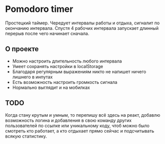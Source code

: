# Pomodoro timer

Простецкий таймер. Чередует интервалы работы и отдыха, сигналит по окончанию интервала. Спустя 4 рабочих интервала запускает длинный перерыв после чего начинает сначала.
## О проекте

 - Можно настроить длительность любого интервала
 - Умеет сохранять настройки в localStorage
 - Благодаря регулярным выражениям никто не напишет ничего лишнего в инпутах
 - Есть возможность настроить громкость сигнала
 - Нормально выглядит и на мобилках
## TODO
Когда стану крутым и умным, то перепишу всё здесь на реакт, добавлю возможность логина и добавления в свою команду других пользователей по ссылке или уникальному коду, чтоб можно было смотреть кто работает, а кто отдыхает прямо сейчас и подсчитывать всякую статистику.